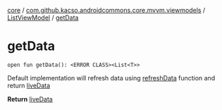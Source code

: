 [core](../../index.md) / [com.github.kacso.androidcommons.core.mvvm.viewmodels](../index.md) / [ListViewModel](index.md) / [getData](.)

# getData

`open fun getData(): <ERROR CLASS><List<T>>`

Default implementation will refresh data using [refreshData](refresh-data.md) function and return [liveData](live-data.md)

**Return**
[liveData](live-data.md)

